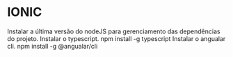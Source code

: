 # IONIC

Instalar a última versão do nodeJS para gerenciamento das dependências do projeto.
Instalar o typescript. npm install -g typescript
Instalar o angualar cli. npm install -g @angualar/cli
